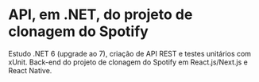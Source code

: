 # API, em .NET, do projeto de clonagem do Spotify
Estudo .NET 6 (upgrade ao 7), criação de API REST e testes unitários com xUnit. 
Back-end do projeto de clonagem do Spotify em React.js/Next.js e React Native.

